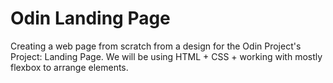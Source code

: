 # Odin Landing Page
Creating a web page from scratch from a design for the Odin Project's Project: Landing Page.
We will be using HTML + CSS + working with mostly flexbox to arrange elements.